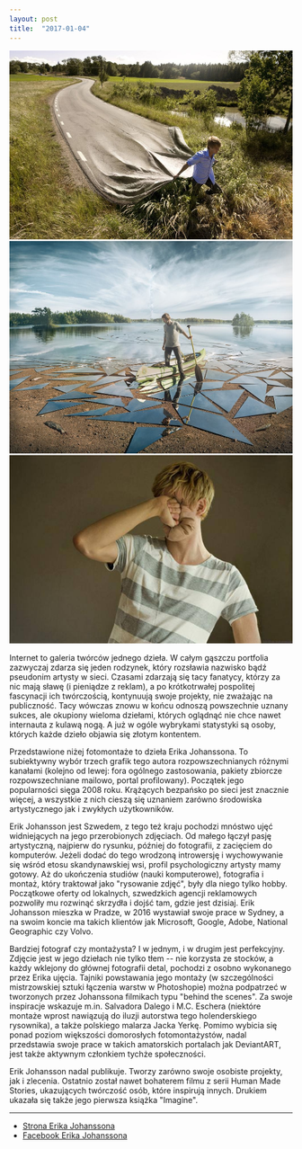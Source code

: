 ```yaml
---
layout: post
title:  "2017-01-04"
---
```


![](/assets/2017-01-04-1.jpg)
![](/assets/2017-01-04-2.jpg)
![](/assets/2017-01-04-3.jpg)

Internet to galeria twórców jednego dzieła. W całym gąszczu portfolia zazwyczaj zdarza się jeden rodzynek, który rozsławia nazwisko bądź pseudonim artysty w sieci. Czasami zdarzają się tacy fanatycy, którzy za nic mają sławę (i pieniądze z reklam), a po krótkotrwałej pospolitej fascynacji ich twórczością, kontynuują swoje projekty, nie zważając na publiczność. Tacy wówczas znowu w końcu odnoszą powszechnie uznany sukces, ale okupiony wieloma dziełami, których oglądnąć nie chce nawet internauta z kulawą nogą. A już w ogóle wybrykami statystyki są osoby, których każde dzieło objawia się złotym kontentem.

Przedstawione niżej fotomontaże to dzieła Erika Johanssona. To subiektywny wybór trzech grafik tego autora rozpowszechnianych różnymi kanałami (kolejno od lewej: fora ogólnego zastosowania, pakiety zbiorcze rozpowszechniane mailowo, portal profilowany). Początek jego popularności sięga 2008 roku. Krążących bezpańsko po sieci jest znacznie więcej, a wszystkie z nich cieszą się uznaniem zarówno środowiska artystycznego jak i zwykłych użytkowników.

Erik Johansson jest Szwedem, z tego też kraju pochodzi mnóstwo ujęć widniejących na jego przerobionych zdjęciach. Od małego łączył pasję artystyczną, najpierw do rysunku, później do fotografii, z zacięciem do komputerów. Jeżeli dodać do tego wrodzoną introwersję i wychowywanie się wśród etosu skandynawskiej wsi, profil psychologiczny artysty mamy gotowy. Aż do ukończenia studiów (nauki komputerowe), fotografia i montaż, który traktował jako "rysowanie zdjęć", były dla niego tylko hobby. Początkowe oferty od lokalnych, szwedzkich agencji reklamowych pozwoliły mu rozwinąć skrzydła i dojść tam, gdzie jest dzisiaj. Erik Johansson mieszka w Pradze, w 2016 wystawiał swoje prace w Sydney, a na swoim koncie ma takich klientów jak Microsoft, Google, Adobe, National Geographic czy Volvo. 

Bardziej fotograf czy montażysta? I w jednym, i w drugim jest perfekcyjny. Zdjęcie jest w jego dziełach nie tylko tłem -- nie korzysta ze stocków, a każdy wklejony do głównej fotografii detal, pochodzi z osobno wykonanego przez Erika ujęcia. Tajniki powstawania jego montaży (w szczególności mistrzowskiej sztuki łączenia warstw w Photoshopie) można podpatrzeć w tworzonych przez Johanssona filmikach typu "behind the scenes". Za swoje inspiracje wskazuje m.in. Salvadora Dalego i M.C. Eschera (niektóre montaże wprost nawiązują do iluzji autorstwa tego holenderskiego rysownika), a także polskiego malarza Jacka Yerkę. Pomimo wybicia się ponad poziom większości domorosłych fotomontażystów, nadal przedstawia swoje prace w takich amatorskich portalach jak DeviantART, jest także aktywnym członkiem tychże społeczności. 

Erik Johansson nadal publikuje. Tworzy zarówno swoje osobiste projekty, jak i zlecenia. Ostatnio został nawet bohaterem filmu z serii Human Made Stories, ukazujących twórczość osób, które inspirują innych. Drukiem ukazała się także jego pierwsza książka "Imagine".

-------

* [Strona Erika Johanssona](http://www.erikjohanssonphoto.com/)
* [Facebook Erika Johanssona](https://web.facebook.com/erikjohanssonphoto?_rdr)
